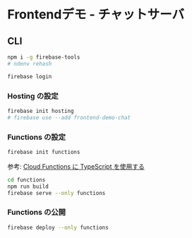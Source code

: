 # Frontendデモ - チャットサーバ

## CLI

```sh
npm i -g firebase-tools
# ndenv rehash
```

```sh
firebase login
```

### Hosting の設定

```sh
firebase init hosting
# firebase use --add frontend-demo-chat
```

### Functions の設定

```sh
firebase init functions
```

参考: [Cloud Functions に TypeScript を使用する](https://firebase.google.com/docs/functions/typescript?hl=ja)

```sh
cd functions
npm run build
firebase serve --only functions
```

### Functions の公開

```sh
firebase deploy --only functions
```
